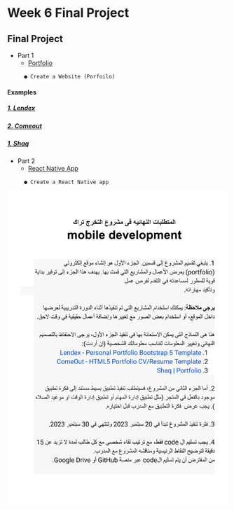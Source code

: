 # Week 6 Final Project


## Final Project
 - Part 1
      - [Portfolio]()
    ```
      ● Create a Website (Porfoilo)
    ```
#### Examples
 ##### [1. Lendex](https://preview.themeforest.net/item/lendex-personal-portfolio-bootstrap-5-template/full_screen_preview/31542002?_ga=2.205443218.365865920.1694975648-423778277.1694975648)
 ##### [2. Comeout](https://comeout.netlify.app/demo/default/)
 ##### [1. Shaq](https://shaq-portfolio.netlify.app/)


    
 - Part 2
      - [React Native App]()
    ```
      ● Create a React Native app 
    ```



<img src="./final-project.png" style="">

